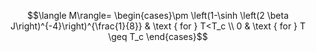 $$\langle M\rangle= \begin{cases}\pm \left(1-\sinh \left(2 \beta J\right)^{-4}\right)^{\frac{1}{8}} & \text { for } T<T_c \\
 0 & \text { for } T \geq T_c
 \end{cases}$$
